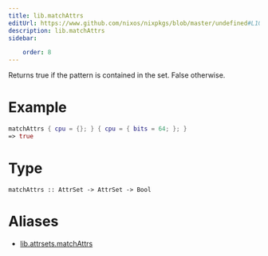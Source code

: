 ```yaml
---
title: lib.matchAttrs
editUrl: https://www.github.com/nixos/nixpkgs/blob/master/undefined#L1092C5
description: lib.matchAttrs
sidebar:

    order: 8
---
```


Returns true if the pattern is contained in the set. False otherwise.

# Example

```nix
matchAttrs { cpu = {}; } { cpu = { bits = 64; }; }
=> true
```

# Type

```
matchAttrs :: AttrSet -> AttrSet -> Bool
```


# Aliases

- [lib.attrsets.matchAttrs](/nix-doc-comments/reference/lib/attrsets/lib-attrsets-matchattrs)



